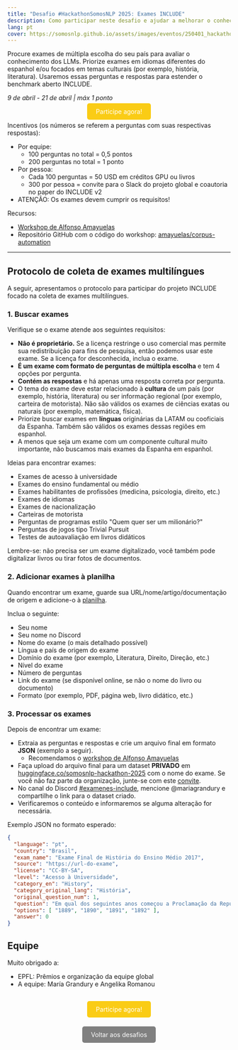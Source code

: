 ```yaml
---
title: "Desafio #HackathonSomosNLP 2025: Exames INCLUDE"
description: Como participar neste desafio e ajudar a melhorar o conhecimento cultural dos modelos de linguagem
lang: pt
cover: https://somosnlp.github.io/assets/images/eventos/250401_hackathon_sinfecha.jpg
---
```


Procure exames de múltipla escolha do seu país para avaliar o conhecimento dos LLMs. Priorize exames em idiomas diferentes do espanhol e/ou focados em temas culturais (por exemplo, história, literatura). Usaremos essas perguntas e respostas para estender o benchmark aberto INCLUDE.

*9 de abril - 21 de abril | máx 1 ponto*

<center><a href="https://docs.google.com/spreadsheets/d/1QLPQ7gah9yzG3-1BPIw5Jp994Rz8L_yZT8obgWH8S2Y" target="_blank" style="background-color:#FACC15; color:white; padding:10px 20px; text-decoration:none; border-radius:5px;">Participe agora!</a></center>

Incentivos (os números se referem a perguntas com suas respectivas respostas):
- Por equipe:
    - 100 perguntas no total = 0,5 pontos
    - 200 perguntas no total = 1 ponto
- Por pessoa:
    - Cada 100 perguntas = 50 USD em créditos GPU ou livros
    - 300 por pessoa = convite para o Slack do projeto global e coautoria no paper do INCLUDE v2
- ATENÇÃO: Os exames devem cumprir os requisitos!

Recursos:
- [Workshop de Alfonso Amayuelas](https://www.youtube.com/watch?v=Jk70bSw4tTo&list=PLTA-KAy8nxaDHyJyPlrDMCkwTsJZpMNK6&index=1)
- Repositório GitHub com o código do workshop: [amayuelas/corpus-automation](https://github.com/amayuelas/corpus-automation)

---

## Protocolo de coleta de exames multilíngues

A seguir, apresentamos o protocolo para participar do projeto INCLUDE focado na coleta de exames multilíngues.

### 1. Buscar exames

Verifique se o exame atende aos seguintes requisitos:
- **Não é proprietário.** Se a licença restringe o uso comercial mas permite sua redistribuição para fins de pesquisa, então podemos usar este exame. Se a licença for desconhecida, inclua o exame.
- **É um exame com formato de perguntas de múltipla escolha** e tem 4 opções por pergunta.
- **Contém as respostas** e há apenas uma resposta correta por pergunta.
- O tema do exame deve estar relacionado à **cultura** de um país (por exemplo, história, literatura) ou ser informação regional (por exemplo, carteira de motorista). Não são válidos os exames de ciências exatas ou naturais (por exemplo, matemática, física).
- Priorize buscar exames em **línguas** originárias da LATAM ou cooficiais da Espanha. Também são válidos os exames dessas regiões em espanhol.
- A menos que seja um exame com um componente cultural muito importante, não buscamos mais exames da Espanha em espanhol.

Ideias para encontrar exames:
- Exames de acesso à universidade
- Exames do ensino fundamental ou médio
- Exames habilitantes de profissões (medicina, psicologia, direito, etc.)
- Exames de idiomas
- Exames de nacionalização
- Carteiras de motorista
- Perguntas de programas estilo "Quem quer ser um milionário?"
- Perguntas de jogos tipo Trivial Pursuit
- Testes de autoavaliação em livros didáticos

Lembre-se: não precisa ser um exame digitalizado, você também pode digitalizar livros ou tirar fotos de documentos.

### 2. Adicionar exames à planilha

Quando encontrar um exame, guarde sua URL/nome/artigo/documentação de origem e adicione-o à [planilha](https://docs.google.com/spreadsheets/d/1QLPQ7gah9yzG3-1BPIw5Jp994Rz8L_yZT8obgWH8S2Y/edit?usp=sharing).

Inclua o seguinte:
- Seu nome
- Seu nome no Discord
- Nome do exame (o mais detalhado possível)
- Língua e país de origem do exame
- Domínio do exame (por exemplo, Literatura, Direito, Direção, etc.)
- Nível do exame
- Número de perguntas
- Link do exame (se disponível online, se não o nome do livro ou documento)
- Formato (por exemplo, PDF, página web, livro didático, etc.)

### 3. Processar os exames

Depois de encontrar um exame:

- Extraia as perguntas e respostas e crie um arquivo final em formato **JSON** (exemplo a seguir).
    - Recomendamos o [workshop de Alfonso Amayuelas](https://www.youtube.com/watch?v=Jk70bSw4tTo&list=PLTA-KAy8nxaDHyJyPlrDMCkwTsJZpMNK6&index=1)
- Faça upload do arquivo final para um dataset **PRIVADO** em [huggingface.co/somosnlp-hackathon-2025](https://huggingface.co/somosnlp-hackathon-2025) com o nome do exame. Se você não faz parte da organização, junte-se com este [convite](https://huggingface.co/somosnlp-hackathon-2025).
- No canal do Discord [#examenes-include](https://discord.com/channels/938134488670675055/1326890438782750852), mencione @mariagrandury e compartilhe o link para o dataset criado.
- Verificaremos o conteúdo e informaremos se alguma alteração for necessária.

Exemplo JSON no formato esperado:

```json
{
  "language": "pt",
  "country": "Brasil",
  "exam_name": "Exame Final de História do Ensino Médio 2017",
  "source": "https://url-do-exame",
  "license": "CC-BY-SA",
  "level": "Acesso à Universidade",
  "category_en": "History",
  "category_original_lang": "História",
  "original_question_num": 1,
  "question": "Em qual dos seguintes anos começou a Proclamação da República?",
  "options": [ "1889", "1890", "1891", "1892" ],
  "answer": 0
}
```

## Equipe

Muito obrigado a:
- EPFL: Prêmios e organização da equipe global
- A equipe: María Grandury e Angelika Romanou 

<center style="margin-top:40px;"><a href="https://docs.google.com/spreadsheets/d/1QLPQ7gah9yzG3-1BPIw5Jp994Rz8L_yZT8obgWH8S2Y" target="_blank" style="background-color:#FACC15; color:white; padding:10px 20px; text-decoration:none; border-radius:5px;">Participe agora!</a></center>

<center style="margin-top:40px;"><a href="https://somosnlp.org/pt/hackathon/retos" target="_blank" style="background-color:gray; color:white; padding:10px 20px; text-decoration:none; border-radius:5px;">Voltar aos desafios</a></center>
